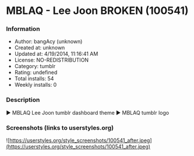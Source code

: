 # MBLAQ - Lee Joon BROKEN (100541)

### Information
- Author: bangAcy (unknown)
- Created at: unknown
- Updated at: 4/19/2014, 11:16:41 AM
- License: NO-REDISTRIBUTION
- Category: tumblr
- Rating: undefined
- Total installs: 54
- Weekly installs: 0


### Description
► MBLAQ Lee Joon tumblr dashboard theme 
► MBLAQ tumblr logo


### Screenshots (links to userstyles.org)
![https://userstyles.org/style_screenshots/100541_after.jpeg](https://userstyles.org/style_screenshots/100541_after.jpeg)


